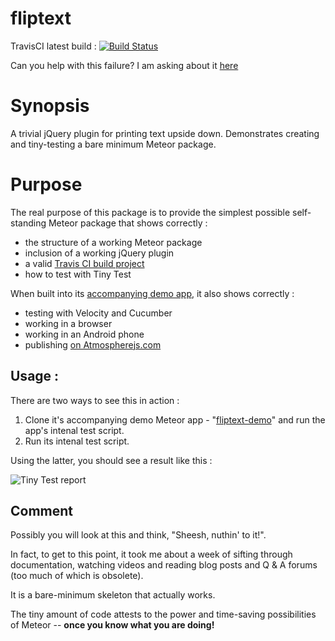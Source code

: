 # fliptext

TravisCI latest build : [![Build Status](https://travis-ci.org/warehouseman/fliptext.svg?branch=master)](https://travis-ci.org/warehouseman/fliptext)

Can you help with this failure?  I am asking about it [here](https://forums.meteor.com/t/has-something-changed-in-travis/2141)
# Synopsis
A trivial jQuery plugin for printing text upside down.
Demonstrates creating and tiny-testing a bare minimum Meteor package.

# Purpose
The real purpose of this package is to provide the simplest possible self-standing Meteor package that shows correctly :

 - the structure of a working Meteor package
 - inclusion of a working jQuery plugin
 - a valid [Travis CI build project](https://travis-ci.org/warehouseman/fliptext)
 - how to test with Tiny Test

When built into its [accompanying demo app](https://github.com/warehouseman/fliptext-demo), it also shows correctly :

 - testing with Velocity and Cucumber
 - working in a browser
 - working in an Android phone
 - publishing [on Atmospherejs.com](https://atmospherejs.com/warehouseman/fliptext) 

## Usage :
There are two ways to see this in action :

  1. Clone it's accompanying demo Meteor app - "[fliptext-demo](https://github.com/warehouseman/fliptext-demo)" and run the app's intenal test script.
  2. Run its intenal test script.

Using the latter, you should see a result like this :

![Tiny Test report](http://i.imgur.com/NqDfNPd.png)


## Comment

Possibly you will look at this and think, "Sheesh, nuthin' to it!".

In fact, to get to this point, it took me about a week of sifting through documentation, watching videos and reading blog posts and Q & A forums (too much of which is obsolete).

It is a bare-minimum skeleton that actually works.

The tiny amount of code attests to the power and time-saving possibilities of Meteor -- **once you know what you are doing!**


